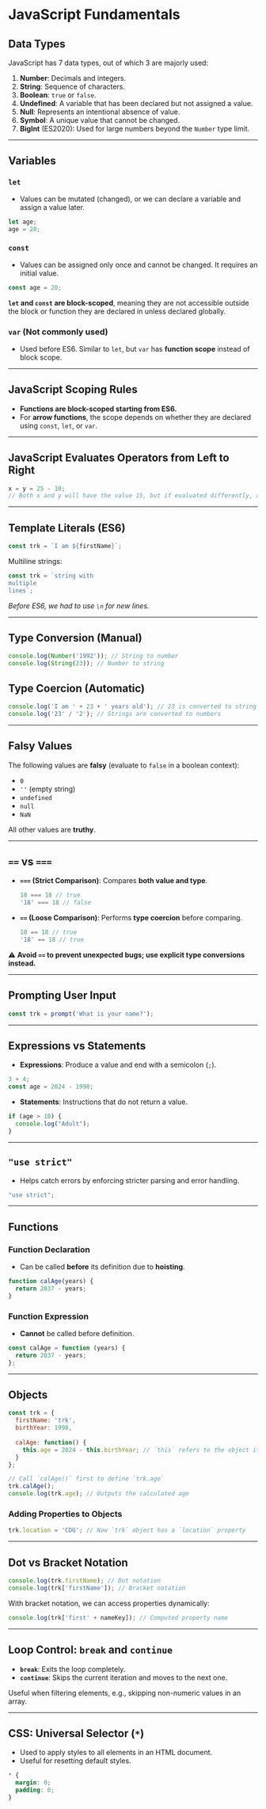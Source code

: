 # JavaScript Fundamentals

## Data Types
JavaScript has 7 data types, out of which 3 are majorly used:

1. **Number**: Decimals and integers.
2. **String**: Sequence of characters.
3. **Boolean**: `true` or `false`.
4. **Undefined**: A variable that has been declared but not assigned a value.
5. **Null**: Represents an intentional absence of value.
6. **Symbol**: A unique value that cannot be changed.
7. **BigInt** (ES2020): Used for large numbers beyond the `Number` type limit.

---

## Variables

### `let`
- Values can be mutated (changed), or we can declare a variable and assign a value later.

```javascript
let age;
age = 20;
```

### `const`
- Values can be assigned only once and cannot be changed. It requires an initial value.

```javascript
const age = 20;
```

**`let` and `const` are block-scoped**, meaning they are not accessible outside the block or function they are declared in unless declared globally.

### `var` (Not commonly used)
- Used before ES6. Similar to `let`, but `var` has **function scope** instead of block scope.

---

## JavaScript Scoping Rules

- **Functions are block-scoped starting from ES6.**
- For **arrow functions**, the scope depends on whether they are declared using `const`, `let`, or `var`.

---

## JavaScript Evaluates Operators from Left to Right

```javascript
x = y = 25 - 10; 
// Both x and y will have the value 15, but if evaluated differently, x could be undefined.
```

---

## Template Literals (ES6)

```javascript
const trk = `I am ${firstName}`;
```

Multiline strings:

```javascript
const trk = `string with
multiple 
lines`; 
```

*Before ES6, we had to use `\n` for new lines.*

---

## Type Conversion (Manual)

```javascript
console.log(Number('1992')); // String to number
console.log(String(23)); // Number to string
```

## Type Coercion (Automatic)

```javascript
console.log('I am ' + 23 + ' years old'); // 23 is converted to string
console.log('23' / '2'); // Strings are converted to numbers
```

---

## Falsy Values
The following values are **falsy** (evaluate to `false` in a boolean context):

- `0`
- `''` (empty string)
- `undefined`
- `null`
- `NaN`

All other values are **truthy**.

---

## `==` vs `===`

- **`===` (Strict Comparison)**: Compares **both value and type**.
  
  ```javascript
  18 === 18 // true
  '18' === 18 // false
  ```

- **`==` (Loose Comparison)**: Performs **type coercion** before comparing.

  ```javascript
  18 == 18 // true
  '18' == 18 // true
  ```

⚠ **Avoid `==` to prevent unexpected bugs; use explicit type conversions instead.**

---

## Prompting User Input

```javascript
const trk = prompt('What is your name?');
```

---

## Expressions vs Statements

- **Expressions**: Produce a value and end with a semicolon (`;`).

```javascript
3 + 4;
const age = 2024 - 1998;
```

- **Statements**: Instructions that do not return a value.

```javascript
if (age > 18) {
  console.log("Adult");
}
```

---

## `"use strict"`

- Helps catch errors by enforcing stricter parsing and error handling.

```javascript
"use strict";
```

---

## Functions

### Function Declaration
- Can be called **before** its definition due to **hoisting**.

```javascript
function calAge(years) {
  return 2037 - years;
}
```

### Function Expression
- **Cannot** be called before definition.

```javascript
const calAge = function (years) {
  return 2037 - years;
};
```

---

## Objects

```javascript
const trk = {
  firstName: 'trk',
  birthYear: 1998,
  
  calAge: function() {
    this.age = 2024 - this.birthYear; // `this` refers to the object itself
  }
};

// Call `calAge()` first to define `trk.age`
trk.calAge();
console.log(trk.age); // Outputs the calculated age
```

### Adding Properties to Objects
```javascript
trk.location = 'CDG'; // Now `trk` object has a `location` property
```

---

## Dot vs Bracket Notation

```javascript
console.log(trk.firstName); // Dot notation
console.log(trk['firstName']); // Bracket notation
```

With bracket notation, we can access properties dynamically:

```javascript
console.log(trk['first' + nameKey]); // Computed property name
```

---

## Loop Control: `break` and `continue`

- **`break`**: Exits the loop completely.
- **`continue`**: Skips the current iteration and moves to the next one.

Useful when filtering elements, e.g., skipping non-numeric values in an array.

---

## CSS: Universal Selector (`*`)

- Used to apply styles to all elements in an HTML document.
- Useful for resetting default styles.

```css
* {
  margin: 0;
  padding: 0;
}
```
```